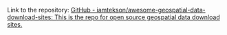 Link to the repository: [GitHub - iamtekson/awesome-geospatial-data-download-sites: This is the repo for open source geospatial data download sites.](https://github.com/iamtekson/awesome-geospatial-data-download-sites)

